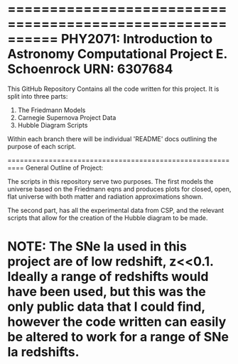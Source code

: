 ==========================================================
PHY2071: Introduction to Astronomy Computational Project
E. Schoenrock 
URN: 6307684 
==========================================================
This GitHub Repository Contains all the code written for 
this project. It is split into three parts:
1. The Friedmann Models
2. Carnegie Supernova Project Data
3. Hubble Diagram Scripts

Within each branch there will be individual 'README' docs 
outlining the purpose of each script. 

==========================================================
General Outline of Project:

The scripts in this repository serve two purposes. The 
first models the universe based on the Friedmann eqns
and produces plots for closed, open, flat universe with
both matter and radiation approximations shown.

The second part, has all the experimental data from CSP, 
and the relevant scripts that allow for the creation of 
the Hubble diagram to be made. 

NOTE:
The SNe Ia used in this project are of low redshift, z<<0.1.
Ideally a range of redshifts would have been used, but 
this was the only public data that I could find, however
the code written can easily be altered to work for a range
of SNe Ia redshifts. 
==========================================================
